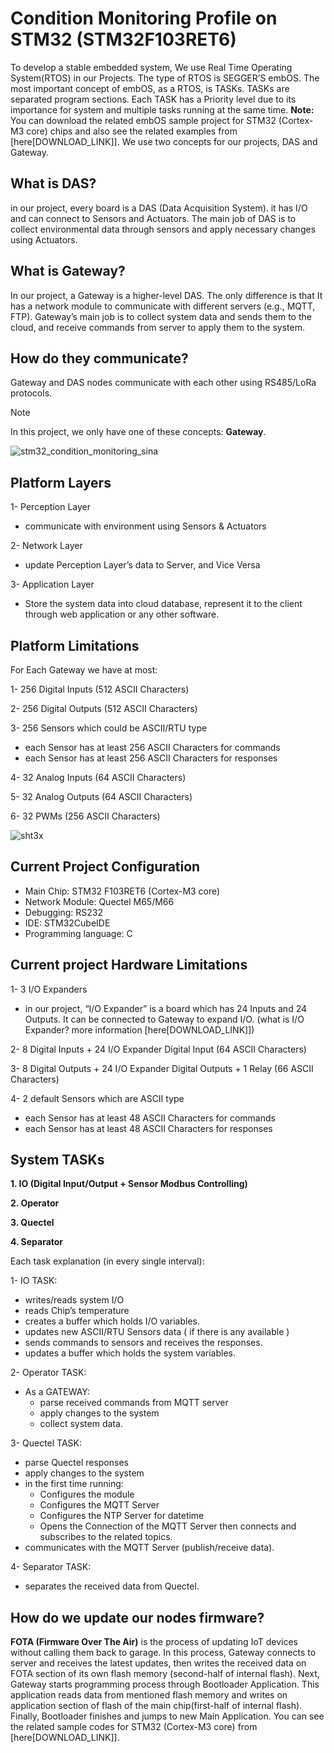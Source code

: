 # Condition Monitoring Profile on STM32 (STM32F103RET6)
To develop a stable embedded system, We use Real Time Operating System(RTOS) in our Projects. The type of RTOS is SEGGER’S embOS. The most important concept of embOS, as a RTOS, is TASKs. TASKs are separated program sections. Each TASK has a  Priority level due to its importance for system and multiple tasks running at the same time. 
**Note:** You can download the related embOS sample project for STM32 (Cortex-M3 core) chips and also see the related examples from [here[DOWNLOAD_LINK]].
We use two concepts for our projects, DAS and Gateway.
## What is DAS?
in our project, every board is a DAS (Data Acquisition System). it has I/O and can connect to Sensors and Actuators. The main job of DAS is to collect environmental data through sensors and apply necessary changes using Actuators.  
## What is Gateway?
In our project, a Gateway is a higher-level DAS. The only difference is that It has a network module to communicate with different servers (e.g., MQTT, FTP). Gateway’s main job is to collect system data and sends them to the cloud, and receive commands from server to apply them to the system.
## How do they communicate?
Gateway and DAS nodes communicate with each other using RS485/LoRa protocols. 
> [!NOTE]
> In this project, we only have one of these concepts: **Gateway**.

![stm32_condition_monitoring_sina](https://github.com/user-attachments/assets/893edc87-c7d4-45c5-8f14-f1cce4951842)


## Platform Layers
1-	Perception Layer
  -	communicate with environment using Sensors & Actuators

2-	Network Layer
  -	update Perception Layer’s data to Server, and Vice Versa

3-	Application Layer
  -	Store the system data into cloud database, represent it to the client through web application or any other software.
## Platform Limitations
For Each Gateway we have at most:

1-	256 Digital Inputs (512 ASCII Characters)

2-	256 Digital Outputs (512 ASCII Characters)

3-	256 Sensors which could be ASCII/RTU type
  - each Sensor has at least 256 ASCII Characters for commands
  - each Sensor has at least 256 ASCII Characters for responses
   
4-	32 Analog Inputs (64 ASCII Characters)

5-	32 Analog Outputs (64 ASCII Characters)

6-	32 PWMs (256 ASCII Characters)

![sht3x](https://github.com/user-attachments/assets/f69d8439-ea3c-4746-a91b-c494a8cc5a95)

## Current Project Configuration
-	Main Chip: STM32 F103RET6 (Cortex-M3 core)
-	Network Module: Quectel M65/M66
-	Debugging: RS232
-	IDE: STM32CubeIDE	
-	Programming language: C 
## Current project Hardware Limitations
1-	3 I/O Expanders
  -	in our project, “I/O Expander” is a board which has 24 Inputs and 24 Outputs. It can be connected to Gateway to expand I/O. (what is I/O Expander? more information [here[DOWNLOAD_LINK]])

2-	8 Digital Inputs + 24 I/O Expander Digital Input (64 ASCII Characters)

3-	8 Digital Outputs + 24 I/O Expander Digital Outputs + 1 Relay (66 ASCII Characters)

4-	2 default Sensors which are ASCII type
  -	each Sensor has at least 48 ASCII Characters for commands
  -	each Sensor has at least 48 ASCII Characters for responses


## System TASKs
**1.	IO (Digital Input/Output + Sensor Modbus Controlling)**

**2.	Operator**
   
**3.	Quectel**
   
**4.	Separator**

Each task explanation (in every single interval):

1-	IO TASK:
  -	writes/reads system I/O
  -	reads Chip’s temperature
  -	creates a buffer which holds I/O variables.
  -	updates new ASCII/RTU Sensors data ( if there is any available )
  -	sends commands to sensors and receives the responses.
  -	updates a buffer which holds the system variables.

2-	Operator TASK:
  -	As a GATEWAY:
    -	parse received commands from MQTT server
    -	apply changes to the system
    -	collect system data.

3-	Quectel TASK:
  -	parse Quectel responses
  -	apply changes to the system
  -	in the first time running:
    -	Configures the module
    -	Configures the MQTT Server
    -	Configures the NTP Server for datetime
    -	Opens the Connection of the MQTT Server then connects and subscribes to the related topics.
  -	communicates with the MQTT Server (publish/receive data).

4-	Separator TASK:
  -	separates the received data from Quectel.

## How do we update our nodes firmware?
**FOTA (Firmware Over The Air)** is the process of updating IoT devices without calling them back to garage. In this process, Gateway connects to server and receives the latest updates, then writes the received data on FOTA section of its own flash memory (second-half of internal flash). Next, Gateway starts programming process through Bootloader Application. This application reads data from mentioned flash memory and writes on application section of flash of the main chip(first-half of internal flash). Finally, Bootloader finishes and jumps to new Main Application. 
You can see the related sample codes for STM32 (Cortex-M3 core) from [here[DOWNLOAD_LINK]].
